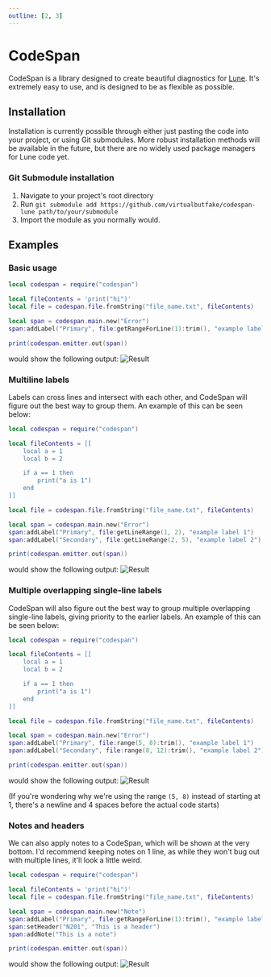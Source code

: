```yaml
---
outline: [2, 3]
---
```


# CodeSpan

CodeSpan is a library designed to create beautiful diagnostics for [Lune](https://github.com/filiptibell/lune).
It's extremely easy to use, and is designed to be as flexible as possible.

## Installation

Installation is currently possible through either just pasting the code into your project, or using Git submodules.
More robust installation methods will be available in the future, but there are no widely used package managers for Lune code yet.

### Git Submodule installation

1. Navigate to your project's root directory
2. Run `git submodule add https://github.com/virtualbutfake/codespan-lune path/to/your/submodule`
3. Import the module as you normally would.

## Examples

### Basic usage

```lua
local codespan = require("codespan")

local fileContents = 'print("hi")'
local file = codespan.file.fromString("file_name.txt", fileContents)

local span = codespan.main.new("Error")
span:addLabel("Primary", file:getRangeForLine(1):trim(), "example label")

print(codespan.emitter.out(span))
```

would show the following output:
![Result](https://cdn.tijne.net/geeUyeDEe4sL/direct)

### Multiline labels

Labels can cross lines and intersect with each other, and CodeSpan will figure out the best way to group them.
An example of this can be seen below:

```lua
local codespan = require("codespan")

local fileContents = [[
    local a = 1
    local b = 2

    if a == 1 then
        print("a is 1")
    end
]]

local file = codespan.file.fromString("file_name.txt", fileContents)

local span = codespan.main.new("Error")
span:addLabel("Primary", file:getLineRange(1, 2), "example label 1")
span:addLabel("Secondary", file:getLineRange(2, 5), "example label 2")

print(codespan.emitter.out(span))
```

would show the following output:
![Result](https://cdn.tijne.net/C7uV4poDrO1t/direct)

### Multiple overlapping single-line labels

CodeSpan will also figure out the best way to group multiple overlapping single-line labels, giving priority to the earlier labels.
An example of this can be seen below:

```lua
local codespan = require("codespan")

local fileContents = [[
    local a = 1
    local b = 2

    if a == 1 then
        print("a is 1")
    end
]]

local file = codespan.file.fromString("file_name.txt", fileContents)

local span = codespan.main.new("Error")
span:addLabel("Primary", file:range(5, 8):trim(), "example label 1")
span:addLabel("Secondary", file:range(8, 12):trim(), "example label 2")

print(codespan.emitter.out(span))
```

would show the following output:
![Result](https://cdn.tijne.net/c8qtTHXxjP6i/direct)

(If you're wondering why we're using the range `(5, 8)` instead of starting at 1, there's a newline and 4 spaces before the actual code starts)

### Notes and headers

We can also apply notes to a CodeSpan, which will be shown at the very bottom. I'd recommend keeping notes on 1 line, as while they won't bug out with multiple lines, it'll look a little weird.

```lua
local codespan = require("codespan")

local fileContents = 'print("hi")'
local file = codespan.file.fromString("file_name.txt", fileContents)

local span = codespan.main.new("Note")
span:addLabel("Primary", file:getRangeForLine(1):trim(), "example label")
span:setHeader("N201", "This is a header")
span:addNote("This is a note")

print(codespan.emitter.out(span))
```

would show the following output:
![Result](https://cdn.tijne.net/8Z3NWHiNeIwx/direct)
